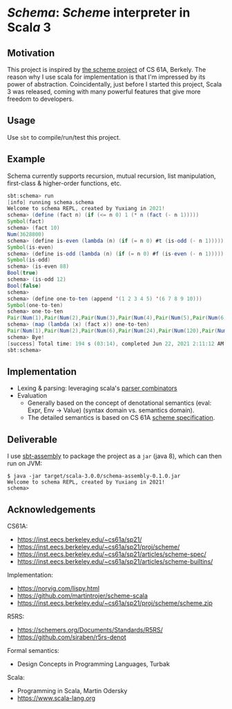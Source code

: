 # *Schema*: *Schem*e interpreter in Scal*a* 3


## Motivation

This project is inspired by [the scheme project](https://inst.eecs.berkeley.edu/~cs61a/sp21/proj/scheme/) of CS 61A, Berkely. The reason why I use scala for implementation is that I'm impressed by its power of abstraction. Coincidentally, just before I started this project, Scala 3 was released, coming with many powerful features that give more freedom to developers.

## Usage

Use `sbt` to compile/run/test this project.

## Example

Schema currently supports recursion, mutual recursion, list manipulation, first-class & higher-order functions, etc.

```sbt
sbt:schema> run
[info] running schema.schema 
Welcome to schema REPL, created by Yuxiang in 2021!
schema> (define (fact n) (if (<= n 0) 1 (* n (fact (- n 1)))))
Symbol(fact)
schema> (fact 10)
Num(3628800)
schema> (define is-even (lambda (n) (if (= n 0) #t (is-odd (- n 1)))))
Symbol(is-even)
schema> (define is-odd (lambda (n) (if (= n 0) #f (is-even (- n 1)))))
Symbol(is-odd)
schema> (is-even 88)
Bool(true)
schema> (is-odd 12)
Bool(false)
schema> 
schema> (define one-to-ten (append '(1 2 3 4 5) '(6 7 8 9 10)))
Symbol(one-to-ten)
schema> one-to-ten
Pair(Num(1),Pair(Num(2),Pair(Num(3),Pair(Num(4),Pair(Num(5),Pair(Num(6),Pair(Num(7),Pair(Num(8),Pair(Num(9),Pair(Num(10),Nil))))))))))
schema> (map (lambda (x) (fact x)) one-to-ten)
Pair(Num(1),Pair(Num(2),Pair(Num(6),Pair(Num(24),Pair(Num(120),Pair(Num(720),Pair(Num(5040),Pair(Num(40320),Pair(Num(362880),Pair(Num(3628800),Nil))))))))))
schema> Bye!
[success] Total time: 194 s (03:14), completed Jun 22, 2021 2:11:12 AM
sbt:schema>
```

## Implementation

- Lexing & parsing: leveraging scala's [parser combinators](https://github.com/scala/scala-parser-combinators)
- Evaluation
  - Generally based on the concept of denotational semantics (eval: Expr, Env -> Value) (syntax domain vs. semantics domain).
  - The detailed semantics is based on CS 61A [scheme specification]().

## Deliverable
I use [sbt-assembly](https://github.com/sbt/sbt-assembly) to package the project as a `jar` (java 8), which can then run on JVM:

```shell
$ java -jar target/scala-3.0.0/schema-assembly-0.1.0.jar
Welcome to schema REPL, created by Yuxiang in 2021!
schema> 
```

## Acknowledgements

CS61A:
- https://inst.eecs.berkeley.edu/~cs61a/sp21/
- https://inst.eecs.berkeley.edu/~cs61a/sp21/proj/scheme/
- https://inst.eecs.berkeley.edu/~cs61a/sp21/articles/scheme-spec/
- https://inst.eecs.berkeley.edu/~cs61a/sp21/articles/scheme-builtins/

Implementation:
- https://norvig.com/lispy.html
- https://github.com/martintrojer/scheme-scala
- https://inst.eecs.berkeley.edu/~cs61a/sp21/proj/scheme/scheme.zip

R5RS:
- https://schemers.org/Documents/Standards/R5RS/
- https://github.com/siraben/r5rs-denot

Formal semantics:
- Design Concepts in Programming Languages, Turbak

Scala:
- Programming in Scala, Martin Odersky
- https://www.scala-lang.org
